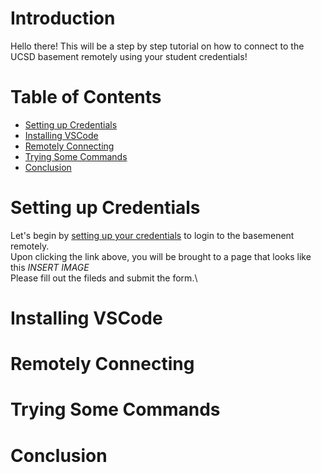 # Introduction
Hello there! This will be a step by step tutorial on how to connect to the UCSD basement remotely using your student credentials!

# Table of Contents
- [Setting up Credentials](#setting-up-credentials)
- [Installing VSCode](#installing-vscode)
- [Remotely Connecting](#remotely-connecting)
- [Trying Some Commands](#trying-some-commands)
- [Conclusion](#conclusion)

# Setting up Credentials
Let's begin by [setting up your credentials](https://sdacs.ucsd.edu/~icc/index.php) to login to the basemenent remotely.\
Upon clicking the link above, you will be brought to a page that looks like this
*INSERT IMAGE*\
Please fill out the fileds and submit the form.\

# Installing VSCode

# Remotely Connecting

# Trying Some Commands

# Conclusion
